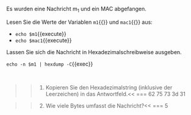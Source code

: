 Es wurden eine Nachricht m<sub>1</sub> und ein MAC abgefangen.

Lesen Sie die Werte der Variablen `m1`{{}} und `mac1`{{}} aus:

- `echo $m1`{{execute}}
- `echo $mac1`{{execute}}

Lassen Sie sich die Nachricht in Hexadezimalschreibweise ausgeben.

`echo -n $m1 | hexdump -C`{{exec}}

<br>

>>1) Kopieren Sie den Hexadezimalstring (inklusive der Leerzeichen) in das Antwortfeld.<< 
=== 62 75 73 3d 31

>>2) Wie viele Bytes umfasst die Nachricht?<<
=== 5